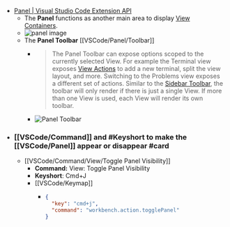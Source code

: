 - [Panel | Visual Studio Code Extension API](https://code.visualstudio.com/api/ux-guidelines/panel)
	- The **Panel** functions as another main area to display [View Containers](https://code.visualstudio.com/api/references/contribution-points#contributes.viewsContainers).
	- ![panel image](https://code.visualstudio.com/assets/api/ux-guidelines/examples/panel.png)
	- The **Panel Toolbar** [[VSCode/Panel/Toolbar]]
		- > The Panel Toolbar can expose options scoped to the currently selected View. For example the Terminal view exposes [View Actions](https://code.visualstudio.com/api/extension-guides/tree-view#view-actions) to add a new terminal, split the view layout, and more. Switching to the Problems view exposes a different set of actions. Similar to the [Sidebar Toolbar](https://code.visualstudio.com/api/ux-guidelines/sidebars#sidebar-toolbar), the toolbar will only render if there is just a single View. If more than one View is used, each View will render its own toolbar.
		- ![Panel Toolbar](https://code.visualstudio.com/assets/api/ux-guidelines/examples/panel-toolbar.png)
- ### [[VSCode/Command]] and #Keyshort to make the [[VSCode/Panel]] appear or disappear #card
	- [[VSCode/Command/View/Toggle Panel Visibility]]
		- **Command:** View: Toggle Panel Visibility
		- **Keyshort**: Cmd+J
		- [[VSCode/Keymap]]
			- ```json
			  {
			    "key": "cmd+j",
			    "command": "workbench.action.togglePanel"
			  }
			  ```